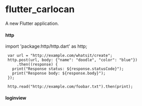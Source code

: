 # flutter_carlocan

A new Flutter application.


####  http
import 'package:http/http.dart' as http;
     
     var url = "http://example.com/whatsit/create";
     http.post(url, body: {"name": "doodle", "color": "blue"})
         .then((response) {
       print("Response status: ${response.statusCode}");
       print("Response body: ${response.body}");
     });
     
     http.read("http://example.com/foobar.txt").then(print);


#### loginview
